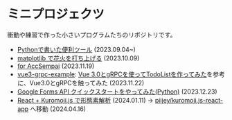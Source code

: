 # ミニプロジェクツ
衝動や練習で作った小さいプログラムたちのリポジトリです。

- [Pythonで書いた便利ツール](./python-tools) (2023.09.04~)
- [matplotlib で花火を打ち上げる](./fireworks/) (2023.10.09)
- [for AccSempai](./AccSempai/) (2023.11.19)
- [vue3-grpc-example](./vue3-grpc-example/): [Vue 3.0とgRPCを使ってTodoListを作ってみた](https://zenn.dev/hannoeru/articles/6c6f56d4080595c3540e)を参考に、Vue3.0とgRPCを触ってみた (2023.11.22)
- [Google Forms API クイックスタートをやってみた(Python)](./google-formsapi/) (2023.12.23)
- [React + Kuromoji.js で形態素解析](./try-kuromoji/) (2024.01.11) → [piijey/kuromoji.js-react-app](https://github.com/piijey/kuromoji.js-react-app) へ移動 (2024.04.16)
